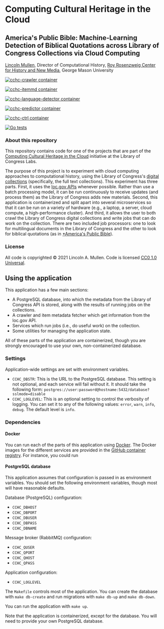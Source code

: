 # Computing Cultural Heritage in the Cloud

## America's Public Bible: Machine-Learning Detection of Biblical Quotations across Library of Congress Collections via Cloud Computing

[Lincoln Mullen](https://lincolnmullen.com), Director of Computational History,
[Roy Rosenzweig Center for History and New Media](https://rrchnm.org), George
Mason University

[![cchc-crawler container](https://github.com/lmullen/cchc/actions/workflows/docker-publish-crawler.yml/badge.svg)](https://github.com/lmullen/cchc/actions/workflows/docker-publish-crawler.yml)

[![cchc-itemmd container](https://github.com/lmullen/cchc/actions/workflows/docker-publish-itemmd.yml/badge.svg)](https://github.com/lmullen/cchc/actions/workflows/docker-publish-itemmd.yml)

[![cchc-language-detector container](https://github.com/lmullen/cchc/actions/workflows/docker-publish-language-detector.yml/badge.svg)](https://github.com/lmullen/cchc/actions/workflows/docker-publish-language-detector.yml)

[![cchc-predictor container](https://github.com/lmullen/cchc/actions/workflows/docker-publish-predictor.yml/badge.svg)](https://github.com/lmullen/cchc/actions/workflows/docker-publish-predictor.yml)

[![cchc-ctrl container](https://github.com/lmullen/cchc/actions/workflows/docker-publish-ctrl.yml/badge.svg)](https://github.com/lmullen/cchc/actions/workflows/docker-publish-ctrl.yml)

[![Go tests](https://github.com/lmullen/cchc/actions/workflows/go.yml/badge.svg)](https://github.com/lmullen/cchc/actions/workflows/go.yml) 

### About this repository

This repository contains code for one of the projects that are part of the [Computing Cultural Heritage in the Cloud](https://labs.loc.gov/work/experiments/cchc/) initiative at the Library of Congress Labs.

The purpose of this project is to experiment with cloud computing approaches to computational history, using the Library of Congress's [digital collections](https://www.loc.gov/collections/) (specifically, the full text collections). This experiment has three parts. First, it uses the [loc.gov APIs](https://www.loc.gov/apis/) whenever possible. Rather than use a batch processing model, it can be run continuously to receive updates (and process them) as the Library of Congress adds new materials. Second, this application is containerized and split apart into several microservices so that it can be run on a variety of hardware (e.g., a laptop, a server, cloud compute, a high-performance cluster). And third, it allows the user to both crawl the Library of Congress digital collections and write jobs that can do work on the collection.  There are two included job processors: one to look for multilingual documents in the Library of Congress and the other to look for biblical quotations (as in [*America's Public Bible](https://americaspublicbible.org)).

### License

All code is copyrighted &copy; 2021 Lincoln A. Mullen. Code is licensed [CC0 1.0
Universal](https://github.com/lmullen/cchc/blob/main/LICENSE).

## Using the application

This application has a few main sections:

- A PostgreSQL database, into which the metadata from the Library of Congress API is stored, along with the results of running jobs on the collections.
- A crawler and item metadata fetcher which get information from the loc.gov API.
- Services which run jobs (i.e., do useful work) on the collection.
- Some utilities for managing the application state.

All of these parts of the application are containerized, though you are strongly encouraged to use your own, non-containerized database.

### Settings

Application-wide settings are set with environment variables.

- `CCHC_DBSTR`: This is the URL to the PostgreSQL database. This setting is not optional, and each service will fail without it. It should take the following form: `postgres://user:password@hostname:5432/database?sslmode=disable`
- `CCHC_LOGLEVEL`: This is an optional setting to control the verbosity of logging. You can set it to any of the following values: `error`, `warn`, `info`, `debug`. The default level is `info`.

### Dependencies

#### Docker

You can run each of the parts of this application using [Docker](https://www.docker.com). The Docker images for the different services are provided in the [GitHub container registry](https://github.com/lmullen/cchc/packages). For instance, you could run 

#### PostgreSQL database

This application assumes that configuration is passed in as environment
variables. You should set the following environment variables, though most will
have reasonable defaults.

Database (PostgreSQL) configuration:

- `CCHC_DBHOST`
- `CCHC_DBPORT`
- `CCHC_DBUSER`
- `CCHC_DBPASS`
- `CCHC_DBNAME`

Message broker (RabbitMQ) configuration:

- `CCHC_QUSER`
- `CCHC_QPORT`
- `CCHC_QHOST`
- `CCHC_QPASS`

Application configuration:

- `CCHC_LOGLEVEL`

The `Makefile` controls most of the application. You can create the database
with `make db-create` and run migrations with `make db-up` and `make db-down`.

You can run the application with `make up`.

Note that the application is containerized, except for the database. You will
need to provide your own PostgreSQL database.


